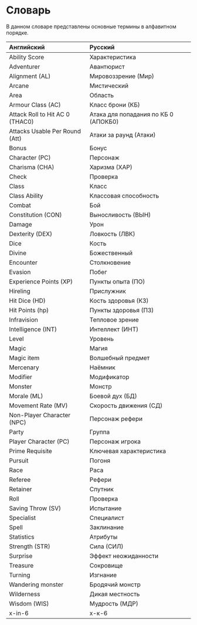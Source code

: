 # Словарь

В данном словаре представлены основные термины в алфавитном порядке.

| Английский                      | Русский                              |
| :------------------------------ | :----------------------------------- |
| Ability Score                   | Характеристика                       |
| Adventurer                      | Авантюрист                           |
| Alignment (AL)                  | Мировоззрение (Мир)                  |
| Arcane                          | Мистический                          |
| Area                            | Область                              |
| Armour Class (AC)               | Класс брони (КБ)                     |
| Attack Roll to Hit AC 0 (THAC0) | Атака для попадания по КБ 0 (АПОКБ0) |
| Attacks Usable Per Round (Att)  | Атаки за раунд (Атаки)               |
| Bonus                           | Бонус                                |
| Character (PC)                  | Персонаж                             |
| Charisma (CHA)                  | Харизма (ХАР)                        |
| Check                           | Проверка                             |
| Class                           | Класс                                |
| Class Ability                   | Классовая способность                |
| Combat                          | Бой                                  |
| Constitution (CON)              | Выносливость (ВЫН)                   |
| Damage                          | Урон                                 |
| Dexterity (DEX)                 | Ловкость (ЛВК)                       |
| Dice                            | Кость                                |
| Divine                          | Божественный                         |
| Encounter                       | Столкновение                         |
| Evasion                         | Побег                                |
| Experience Points (XP)          | Пункты опыта (ПО)                    |
| Hireling                        | Прислужник                           |
| Hit Dice (HD)                   | Кость здоровья (КЗ)                  |
| Hit Points (hp)                 | Пункты здоровья (ПЗ)                 |
| Infravision                     | Тепловое зрение                      |
| Intelligence (INT)              | Интеллект (ИНТ)                      |
| Level                           | Уровень                              |
| Magic                           | Магия                                |
| Magic item                      | Волшебный предмет                    |
| Mercenary                       | Наёмник                              |
| Modifier                        | Модификатор                          |
| Monster                         | Монстр                               |
| Morale (ML)                     | Боевой дух (БД)                      |
| Movement Rate (MV)              | Скорость движения (СД)               |
| Non-Player Character (NPC)      | Персонаж рефери                      |
| Party                           | Группа                               |
| Player Character (PC)           | Персонаж игрока                      |
| Prime Requisite                 | Ключевая характеристика              |
| Pursuit                         | Погоня                               |
| Race                            | Раса                                 |
| Referee                         | Рефери                               |
| Retainer                        | Спутник                              |
| Roll                            | Проверка                             |
| Saving Throw (SV)               | Испытание                            |
| Specialist                      | Специалист                           |
| Spell                           | Заклинание                           |
| Statistics                      | Атрибуты                             |
| Strength (STR)                  | Сила (СИЛ)                           |
| Surprise                        | Эффект неожиданности                 |
| Treasure                        | Сокровище                            |
| Turning                         | Изгнание                             |
| Wandering monster               | Бродячий монстр                      |
| Wilderness                      | Дикая местность                      |
| Wisdom (WIS)                    | Мудрость (МДР)                       |
| x-in-6                          | x-к-6                                |
